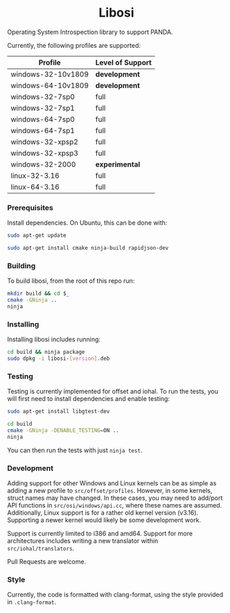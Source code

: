 <h1 align="center">Libosi</h1>

Operating System Introspection library to support PANDA.

Currently, the following profiles are supported:

| Profile            | Level of Support |
| ------------------ | ---------------- |
| windows-32-10v1809 | **development**  |
| windows-64-10v1809 | **development**  |
| windows-32-7sp0    | full             |
| windows-32-7sp1    | full             |
| windows-64-7sp0    | full             |
| windows-64-7sp1    | full             |
| windows-32-xpsp2   | full             |
| windows-32-xpsp3   | full             |
| windows-32-2000    | **experimental** |
| linux-32-3.16      | full             |
| linux-64-3.16      | full             |

### Prerequisites

Install dependencies. On Ubuntu, this can be done with:

```bash
sudo apt-get update

sudo apt-get install cmake ninja-build rapidjson-dev
```

### Building

To build libosi, from the root of this repo run:

```bash
mkdir build && cd $_
cmake -GNinja ..
ninja
```

### Installing

Installing libosi includes running:

```bash
cd build && ninja package
sudo dpkg -i libosi-[version].deb
```

### Testing

Testing is currently implemented for offset and iohal. To run the tests, you will 
first need to install dependencies and enable testing:

```bash
sudo apt-get install libgtest-dev

cd build
cmake -GNinja -DENABLE_TESTING=ON ..
ninja
```

You can then run the tests with just `ninja test`.

### Development 

Adding support for other Windows and Linux kernels can be as simple as adding a new profile 
to `src/offset/profiles`. However, in some kernels, struct names may have changed. In these 
cases, you may need to add/port API functions in `src/osi/windows/api.cc`, where these names 
are assumed. Additionally, Linux support is for a rather old kernel version (v3.16). Supporting
a newer kernel would likely be some development work.

Support is currently limited to i386 and amd64. Support for more architectures includes writing
a new translator within `src/iohal/translators`.

Pull Requests are welcome.

### Style

Currently, the code is formatted with clang-format, using the style provided in `.clang-format`.
